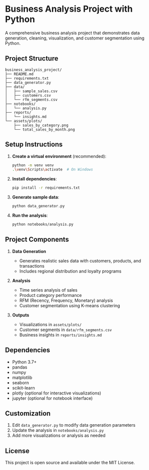 # Business Analysis Project with Python

A comprehensive business analysis project that demonstrates data generation, cleaning, visualization, and customer segmentation using Python.

## Project Structure

```
business_analysis_project/
├── README.md
├── requirements.txt
├── data_generator.py
├── data/
│   ├── sample_sales.csv
│   ├── customers.csv
│   └── rfm_segments.csv
├── notebooks/
│   └── analysis.py
├── reports/
│   └── insights.md
└── assets/plots/
    ├── sales_by_category.png
    └── total_sales_by_month.png
```

## Setup Instructions

1. **Create a virtual environment** (recommended):
   ```bash
   python -m venv venv
   .\venv\Scripts\activate  # On Windows
   ```

2. **Install dependencies**:
   ```bash
   pip install -r requirements.txt
   ```

3. **Generate sample data**:
   ```bash
   python data_generator.py
   ```

4. **Run the analysis**:
   ```bash
   python notebooks/analysis.py
   ```

## Project Components

1. **Data Generation**
   - Generates realistic sales data with customers, products, and transactions
   - Includes regional distribution and loyalty programs

2. **Analysis**
   - Time series analysis of sales
   - Product category performance
   - RFM (Recency, Frequency, Monetary) analysis
   - Customer segmentation using K-means clustering

3. **Outputs**
   - Visualizations in `assets/plots/`
   - Customer segments in `data/rfm_segments.csv`
   - Business insights in `reports/insights.md`

## Dependencies

- Python 3.7+
- pandas
- numpy
- matplotlib
- seaborn
- scikit-learn
- plotly (optional for interactive visualizations)
- jupyter (optional for notebook interface)

## Customization

1. Edit `data_generator.py` to modify data generation parameters
2. Update the analysis in `notebooks/analysis.py`
3. Add more visualizations or analysis as needed

## License

This project is open source and available under the MIT License.

